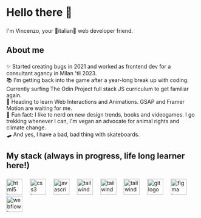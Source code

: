 <h1 align="left">Hello there 👋</h1>

###

<p align="left">I'm Vincenzo, your 🍕italian🤌 web developer friend.</p>

###

<h2 align="left">About me</h2>

###

<p align="left">✨ Started creating bugs in 2021 and worked as frontend dev for a consultant agancy in Milan 'til 2023.  <br>📚 I'm getting back into the game after a year-long break up with coding. Currently surfing The Odin Project full stack JS curriculum to get familiar again. <br>🎯 Heading to learn Web Interactions and Animations. GSAP and Framer Motion are waiting for me.<br>🎲 Fun fact: I like to nerd on new design trends, books and videogames. I go trekking whenever I can, I'm vegan an advocate for animal rights and climate change. <br> 🛹 And yes, I have a bad, bad thing with skateboards.</p>

###

<h2 align="left">My stack (always in progress, life long learner here!)</h2>

###

<div align="left">
  <img src="https://skillicons.dev/icons?i=html" height="42" alt="html5 logo"  />
  <img width="12" />
  <img src="https://skillicons.dev/icons?i=css" height="42" alt="css3 logo"  />
  <img width="12" />
  <img src="https://skillicons.dev/icons?i=js" height="42" alt="javascript logo"  />
  <img width="12" />
  <img src="https://skillicons.dev/icons?i=react" height="42" alt="tailwindcss logo"  />
  <img width="12" />
  <img src="https://skillicons.dev/icons?i=vite" height="42" alt="tailwindcss logo"  />
  <img width="12" />
  <img src="https://skillicons.dev/icons?i=tailwind" height="42" alt="tailwindcss logo"  />
  <img width="12" />
  <img src="https://skillicons.dev/icons?i=git" height="42" alt="git logo"  />
  <img width="12" />
  <img src="https://skillicons.dev/icons?i=figma" height="42" alt="figma logo"  />
  <img width="12" />
  <img src="https://skillicons.dev/icons?i=webflow" height="42" alt="webflow logo"  />
  <img width="12" />
</div>

###
